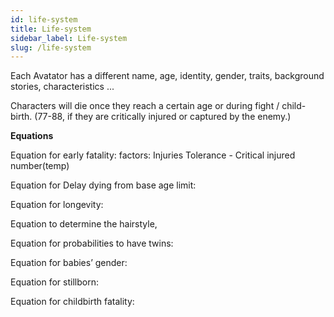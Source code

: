 ```yaml
---
id: life-system
title: Life-system
sidebar_label: Life-system
slug: /life-system
---
```



Each Avatator has a different name, age, identity, gender, traits, background stories, characteristics ...

Characters will die once they reach a certain age or during fight / child-birth. (77-88, if they are critically injured or captured by the enemy.)

**Equations**

Equation for early fatality:  factors: Injuries Tolerance - Critical injured number(temp) 

Equation for Delay dying from base age limit:

Equation for longevity:  

Equation to determine the hairstyle,

Equation for probabilities to have twins: 

Equation for babies’ gender: 

Equation for stillborn:

Equation for childbirth fatality: 

